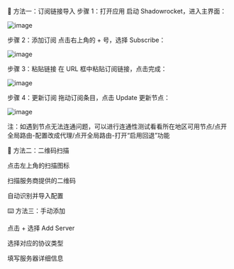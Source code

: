 🔗 方法一：订阅链接导入
步骤 1：打开应用
启动 Shadowrocket，进入主界面：

 ![image](/shadowrocket-01.png)

步骤 2：添加订阅
点击右上角的 + 号，选择 Subscribe：

![image](/shadowrocket-02.png)

步骤 3：粘贴链接
在 URL 框中粘贴订阅链接，点击完成：

![image](/shadowrocket-03.png)

步骤 4：更新订阅
拖动订阅条目，点击 Update 更新节点：

![image](/shadowrocket-04.png)

注：如遇到节点无法连通问题，可以进行连通性测试看看所在地区可用节点/点开全局路由-配置改成代理/点开全局路由-打开“启用回退”功能

📱 方法二：二维码扫描

点击左上角的扫描图标

扫描服务商提供的二维码

自动识别并导入配置

⌨️ 方法三：手动添加

点击 + 选择 Add Server

选择对应的协议类型

填写服务器详细信息
